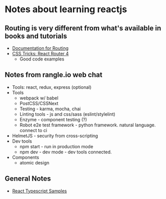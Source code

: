 # Notes about learning reactjs

## Routing is very different from what's available in books and tutorials
* [Documentation for Routing](https://reacttraining.com/react-router/)
* [CSS Tricks: React Router 4](https://css-tricks.com/react-router-4/)
    * Good code examples

## Notes from rangle.io web chat
* Tools: react, redux, express (optional)
* Tools
    * webpack w/ babel
    * PostCSS/CSSNext
    * Testing - karma, mocha, chai
    * Linting tools - js and css/sass (eslint/stylelint)
    * Enzyme - component testing (?)
    * Robot e2e test framework - python framework. natural language. connect to ci
* HelmetJS - security from cross-scripting
* Dev tools
    * npm start - run in production mode
    * npm dev - dev mode - dev tools connected.
* Components
    * atomic design

## General Notes
* [React Typescript Samples](https://github.com/Lemoncode/react-typescript-samples)

